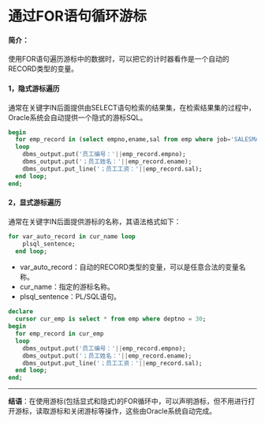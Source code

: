 # 通过FOR语句循环游标
#### 简介：
使用FOR语句遍历游标中的数据时，可以把它的计时器看作是一个自动的RECORD类型的变量。

#### 1，隐式游标遍历
通常在关键字IN后面提供由SELECT语句检索的结果集，在检索结果集的过程中，Oracle系统会自动提供一个隐式的游标SQL。
``` sql
begin
  for emp_record in (select empno,ename,sal from emp where job='SALESMAN')
  loop
    dbms_output.put('员工编号：'||emp_record.empno);
    dbms_output.put('；员工姓名：'||emp_record.ename);
    dbms_output.put_line('；员工工资：'||emp_record.sal);
  end loop;
end;
```
#### 2，显式游标遍历
通常在关键字IN后面提供游标的名称，其语法格式如下：
``` sql
for var_auto_record in cur_name loop
    plsql_sentence;
  end loop;
```
- var_auto_record：自动的RECORD类型的变量，可以是任意合法的变量名称。
- cur_name：指定的游标名称。
- plsql_sentence：PL/SQL语句。
``` sql
declare
  cursor cur_emp is select * from emp where deptno = 30;
begin
  for emp_record in cur_emp
  loop
    dbms_output.put('员工编号：'||emp_record.empno);
    dbms_output.put('；员工姓名：'||emp_record.ename);
    dbms_output.put_line('；员工工资：'||emp_record.sal);
  end loop;
end;
```
---
**结语**：在使用游标(包括显式和隐式)的FOR循环中，可以声明游标，但不用进行打开游标，读取游标和关闭游标等操作，这些由Oracle系统自动完成。

